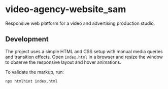 # video-agency-website_sam

Responsive web platform for a video and advertising production studio.

## Development

The project uses a simple HTML and CSS setup with manual media queries and transition effects. Open `index.html` in a browser and resize the window to observe the responsive layout and hover animations.

To validate the markup, run:

```
npx htmlhint index.html
```
